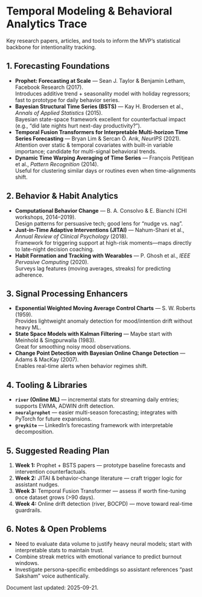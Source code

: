 # Temporal Modeling & Behavioral Analytics Trace

Key research papers, articles, and tools to inform the MVP’s statistical backbone for intentionality tracking.

## 1. Forecasting Foundations
- **Prophet: Forecasting at Scale** — Sean J. Taylor & Benjamin Letham, Facebook Research (2017).  
  Introduces additive trend + seasonality model with holiday regressors; fast to prototype for daily behavior series.
- **Bayesian Structural Time Series (BSTS)** — Kay H. Brodersen et al., *Annals of Applied Statistics* (2015).  
  Bayesian state-space framework excellent for counterfactual impact (e.g., “did late nights hurt next-day productivity?”).
- **Temporal Fusion Transformers for Interpretable Multi-horizon Time Series Forecasting** — Bryan Lim & Sercan Ö. Arık, *NeurIPS* (2021).  
  Attention over static & temporal covariates with built-in variable importance; candidate for multi-signal behavioral trends.
- **Dynamic Time Warping Averaging of Time Series** — François Petitjean et al., *Pattern Recognition* (2014).  
  Useful for clustering similar days or routines even when time-alignments shift.

## 2. Behavior & Habit Analytics
- **Computational Behavior Change** — B. A. Consolvo & E. Bianchi (CHI workshops, 2014–2019).  
  Design patterns for persuasive tech; good lens for “nudge vs. nag”.
- **Just-in-Time Adaptive Interventions (JITAI)** — Nahum-Shani et al., *Annual Review of Clinical Psychology* (2018).  
  Framework for triggering support at high-risk moments—maps directly to late-night decision coaching.
- **Habit Formation and Tracking with Wearables** — P. Ghosh et al., *IEEE Pervasive Computing* (2020).  
  Surveys lag features (moving averages, streaks) for predicting adherence.

## 3. Signal Processing Enhancers
- **Exponential Weighted Moving Average Control Charts** — S. W. Roberts (1959).  
  Provides lightweight anomaly detection for mood/intention drift without heavy ML.
- **State Space Models with Kalman Filtering** — Maybe start with Meinhold & Singpurwalla (1983).  
  Great for smoothing noisy mood observations.
- **Change Point Detection with Bayesian Online Change Detection** — Adams & MacKay (2007).  
  Enables real-time alerts when behavior regimes shift.

## 4. Tooling & Libraries
- **`river` (Online ML)** — incremental stats for streaming daily entries; supports EWMA, ADWIN drift detection.
- **`neuralprophet`** — easier multi-season forecasting; integrates with PyTorch for future expansions.
- **`greykite`** — LinkedIn’s forecasting framework with interpretable decomposition.

## 5. Suggested Reading Plan
1. **Week 1:** Prophet + BSTS papers — prototype baseline forecasts and intervention counterfactuals.
2. **Week 2:** JITAI & behavior-change literature — craft trigger logic for assistant nudges.
3. **Week 3:** Temporal Fusion Transformer — assess if worth fine-tuning once dataset grows (>90 days).
4. **Week 4:** Online drift detection (river, BOCPD) — move toward real-time guardrails.

## 6. Notes & Open Problems
- Need to evaluate data volume to justify heavy neural models; start with interpretable stats to maintain trust.
- Combine streak metrics with emotional variance to predict burnout windows.
- Investigate persona-specific embeddings so assistant references “past Saksham” voice authentically.

Document last updated: 2025-09-21.
